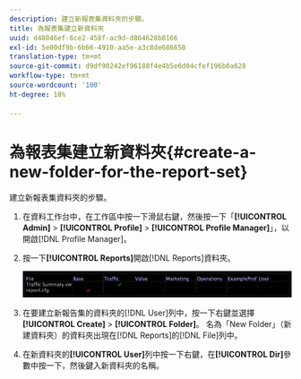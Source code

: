 ```yaml
---
description: 建立新報表集資料夾的步驟。
title: 為報表集建立新資料夾
uuid: d48046ef-6ce2-458f-ac9d-d864628b8166
exl-id: 5e00df9b-6b66-4910-aa5e-a3c8de686650
translation-type: tm+mt
source-git-commit: d9df90242ef96188f4e4b5e6d04cfef196b0a628
workflow-type: tm+mt
source-wordcount: '100'
ht-degree: 18%

---
```


# 為報表集建立新資料夾{#create-a-new-folder-for-the-report-set}

建立新報表集資料夾的步驟。

1. 在資料工作台中，在工作區中按一下滑鼠右鍵，然後按一下「**[!UICONTROL Admin]** > **[!UICONTROL Profile]** > **[!UICONTROL Profile Manager]**」，以開啟[!DNL Profile Manager]。
1. 按一下&#x200B;**[!UICONTROL Reports]**&#x200B;開啟[!DNL Reports]資料夾。

   ![步驟資訊](assets/vis_Reports_Manager.png)

1. 在要建立新報告集的資料夾的[!DNL User]列中，按一下右鍵並選擇&#x200B;**[!UICONTROL Create]** > **[!UICONTROL Folder]**。 名為「New Folder」（新建資料夾）的資料夾出現在[!DNL Reports]的[!DNL File]列中。
1. 在新資料夾的&#x200B;**[!UICONTROL User]**&#x200B;列中按一下右鍵，在&#x200B;**[!UICONTROL Dir]**&#x200B;參數中按一下，然後鍵入新資料夾的名稱。
